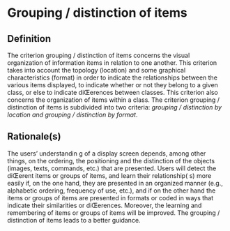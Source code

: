 # Grouping / distinction of items

## Definition

The criterion grouping / distinction of items concerns the visual organization of information items in relation to one another. This criterion takes into account the topology (location) and some graphical characteristics (format) in order to indicate the relationships between the various items displayed, to indicate whether or not they belong to a given class, or else to indicate diŒerences between classes. This criterion also concerns the organization of items within a class.
The criterion grouping / distinction of items is subdivided into two criteria: *grouping / distinction by location and grouping / distinction by format*.

## Rationale(s)

The users’ understandin g of a display screen depends, among other things, on the ordering, the positioning and the distinction of the objects (images, texts, commands, etc.) that are presented. Users will detect the diŒerent items or groups of items, and learn their relationship( s) more easily if, on the one hand, they are presented in an organized manner (e.g., alphabetic ordering, frequency of use, etc.), and if on the other hand the items or groups of items are presented in formats or coded in ways that indicate their similarities or diŒerences. Moreover, the learning and remembering of items or groups of items will be improved. The grouping / distinction of items leads to a better guidance.
